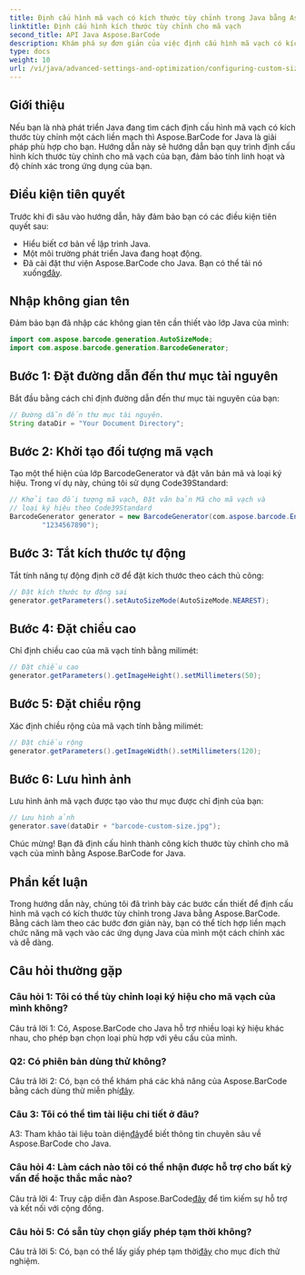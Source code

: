 ```yaml
---
title: Định cấu hình mã vạch có kích thước tùy chỉnh trong Java bằng Aspose.BarCode
linktitle: Định cấu hình kích thước tùy chỉnh cho mã vạch
second_title: API Java Aspose.BarCode
description: Khám phá sự đơn giản của việc định cấu hình mã vạch có kích thước tùy chỉnh trong Java với Aspose.BarCode. Hãy làm theo hướng dẫn từng bước của chúng tôi để cấu hình chính xác.
type: docs
weight: 10
url: /vi/java/advanced-settings-and-optimization/configuring-custom-size-barcode/
---
```

## Giới thiệu

Nếu bạn là nhà phát triển Java đang tìm cách định cấu hình mã vạch có kích thước tùy chỉnh một cách liền mạch thì Aspose.BarCode for Java là giải pháp phù hợp cho bạn. Hướng dẫn này sẽ hướng dẫn bạn quy trình định cấu hình kích thước tùy chỉnh cho mã vạch của bạn, đảm bảo tính linh hoạt và độ chính xác trong ứng dụng của bạn.

## Điều kiện tiên quyết

Trước khi đi sâu vào hướng dẫn, hãy đảm bảo bạn có các điều kiện tiên quyết sau:

- Hiểu biết cơ bản về lập trình Java.
- Một môi trường phát triển Java đang hoạt động.
-  Đã cài đặt thư viện Aspose.BarCode cho Java. Bạn có thể tải nó xuống[đây](https://releases.aspose.com/barcode/java/).

## Nhập không gian tên

Đảm bảo bạn đã nhập các không gian tên cần thiết vào lớp Java của mình:

```java
import com.aspose.barcode.generation.AutoSizeMode;
import com.aspose.barcode.generation.BarcodeGenerator;

```

## Bước 1: Đặt đường dẫn đến thư mục tài nguyên

Bắt đầu bằng cách chỉ định đường dẫn đến thư mục tài nguyên của bạn:

```java
// Đường dẫn đến thư mục tài nguyên.
String dataDir = "Your Document Directory";
```

## Bước 2: Khởi tạo đối tượng mã vạch

Tạo một thể hiện của lớp BarcodeGenerator và đặt văn bản mã và loại ký hiệu. Trong ví dụ này, chúng tôi sử dụng Code39Standard:

```java
// Khởi tạo đối tượng mã vạch, Đặt văn bản Mã cho mã vạch và
// loại ký hiệu theo Code39Standard
BarcodeGenerator generator = new BarcodeGenerator(com.aspose.barcode.EncodeTypes.CODE_39_STANDARD,
		"1234567890");
```

## Bước 3: Tắt kích thước tự động

Tắt tính năng tự động định cỡ để đặt kích thước theo cách thủ công:

```java
// Đặt kích thước tự động sai
generator.getParameters().setAutoSizeMode(AutoSizeMode.NEAREST);
```

## Bước 4: Đặt chiều cao

Chỉ định chiều cao của mã vạch tính bằng milimét:

```java
// Đặt chiều cao
generator.getParameters().getImageHeight().setMillimeters(50);
```

## Bước 5: Đặt chiều rộng

Xác định chiều rộng của mã vạch tính bằng milimét:

```java
// Đặt chiều rộng
generator.getParameters().getImageWidth().setMillimeters(120);
```

## Bước 6: Lưu hình ảnh

Lưu hình ảnh mã vạch được tạo vào thư mục được chỉ định của bạn:

```java
// Lưu hình ảnh
generator.save(dataDir + "barcode-custom-size.jpg");
```

Chúc mừng! Bạn đã định cấu hình thành công kích thước tùy chỉnh cho mã vạch của mình bằng Aspose.BarCode for Java.

## Phần kết luận

Trong hướng dẫn này, chúng tôi đã trình bày các bước cần thiết để định cấu hình mã vạch có kích thước tùy chỉnh trong Java bằng Aspose.BarCode. Bằng cách làm theo các bước đơn giản này, bạn có thể tích hợp liền mạch chức năng mã vạch vào các ứng dụng Java của mình một cách chính xác và dễ dàng.

## Câu hỏi thường gặp

### Câu hỏi 1: Tôi có thể tùy chỉnh loại ký hiệu cho mã vạch của mình không?

Câu trả lời 1: Có, Aspose.BarCode cho Java hỗ trợ nhiều loại ký hiệu khác nhau, cho phép bạn chọn loại phù hợp với yêu cầu của mình.

### Q2: Có phiên bản dùng thử không?

 Câu trả lời 2: Có, bạn có thể khám phá các khả năng của Aspose.BarCode bằng cách dùng thử miễn phí[đây](https://releases.aspose.com/).

### Câu 3: Tôi có thể tìm tài liệu chi tiết ở đâu?

 A3: Tham khảo tài liệu toàn diện[đây](https://reference.aspose.com/barcode/java/)để biết thông tin chuyên sâu về Aspose.BarCode cho Java.

### Câu hỏi 4: Làm cách nào tôi có thể nhận được hỗ trợ cho bất kỳ vấn đề hoặc thắc mắc nào?

 Câu trả lời 4: Truy cập diễn đàn Aspose.BarCode[đây](https://forum.aspose.com/c/barcode/13) để tìm kiếm sự hỗ trợ và kết nối với cộng đồng.

### Câu hỏi 5: Có sẵn tùy chọn giấy phép tạm thời không?

 Câu trả lời 5: Có, bạn có thể lấy giấy phép tạm thời[đây](https://purchase.aspose.com/temporary-license/) cho mục đích thử nghiệm.